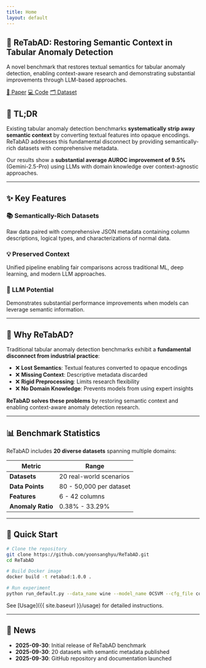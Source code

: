 ```yaml
---
title: Home
layout: default
---
```


<div class="hero">
  <h2>🤔 ReTabAD: Restoring Semantic Context in Tabular Anomaly Detection</h2>
  <p>A novel benchmark that restores textual semantics for tabular anomaly detection, enabling context-aware research and demonstrating substantial improvements through LLM-based approaches.</p>
  <div class="badges">
    <a href="https://arxiv.org/abs/XXXX.XXXXX">📄 Paper</a>
    <a href="https://github.com/yoonsanghyu/ReTabAD">💻 Code</a>
    <a href="{{ site.baseurl }}/dataset">🗂 Dataset</a>
  </div>
</div>

## 🎯 TL;DR

Existing tabular anomaly detection benchmarks **systematically strip away semantic context** by converting textual features into opaque encodings. ReTabAD addresses this fundamental disconnect by providing semantically-rich datasets with comprehensive metadata.

Our results show a **substantial average AUROC improvement of 9.5%** (Gemini-2.5-Pro) using LLMs with domain knowledge over context-agnostic approaches.

---

## ✨ Key Features

<div class="grid">
  <div class="card">
    <h3>📚 Semantically-Rich Datasets</h3>
    <p>Raw data paired with comprehensive JSON metadata containing column descriptions, logical types, and characterizations of normal data.</p>
  </div>
  <div class="card">
    <h3>💡 Preserved Context</h3>
    <p>Unified pipeline enabling fair comparisons across traditional ML, deep learning, and modern LLM approaches.</p>
  </div>
  <div class="card">
    <h3>🚀 LLM Potential</h3>
    <p>Demonstrates substantial performance improvements when models can leverage semantic information.</p>
  </div>
</div>

---

## 🔬 Why ReTabAD?

Traditional tabular anomaly detection benchmarks exhibit a **fundamental disconnect from industrial practice**:

- ❌ **Lost Semantics**: Textual features converted to opaque encodings
- ❌ **Missing Context**: Descriptive metadata discarded
- ❌ **Rigid Preprocessing**: Limits research flexibility
- ❌ **No Domain Knowledge**: Prevents models from using expert insights

**ReTabAD solves these problems** by restoring semantic context and enabling context-aware anomaly detection research.

---

## 📊 Benchmark Statistics

ReTabAD includes **20 diverse datasets** spanning multiple domains:

| Metric | Range |
|--------|-------|
| **Datasets** | 20 real-world scenarios |
| **Data Points** | 80 - 50,000 per dataset |
| **Features** | 6 - 42 columns |
| **Anomaly Ratio** | 0.38% - 33.29% |

---

## 🚀 Quick Start

```bash
# Clone the repository
git clone https://github.com/yoonsanghyu/ReTabAD.git
cd ReTabAD

# Build Docker image
docker build -t retabad:1.0.0 .

# Run experiment
python run_default.py --data_name wine --model_name OCSVM --cfg_file configs/default/pyod/OCSVM.yaml
```

See [Usage]({{ site.baseurl }}/usage) for detailed instructions.

---

## 📰 News

- **2025-09-30**: Initial release of ReTabAD benchmark
- **2025-09-30**: 20 datasets with semantic metadata published
- **2025-09-30**: GitHub repository and documentation launched
